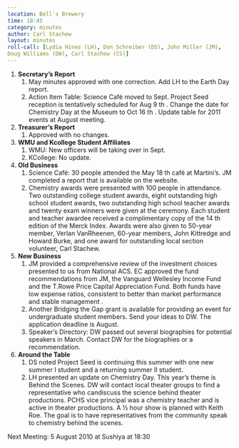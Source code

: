 ```yaml
---
location: Bell's Brewery
time: 18:45
category: minutes
author: Carl Stachew
layout: minutes
roll-call: [Lydia Hines (LH), Don Schreiber (DS), John Miller (JM),
Doug Williams (DW), Carl Stachew (CS)]
---
```


1. **Secretary’s Report**
   1. May minutes approved with one correction. Add LH to the Earth Day report.
   2. Action Item Table: Science Café moved to Sept. Project Seed reception is tentatively scheduled for Aug 9 th . Change the date for Chemistry Day at the Museum to Oct 16 th . Update table for 2011 events at August meeting.
2. **Treasurer’s Report**
   1. Approved with no changes.
3. **WMU and Kcollege Student Affiliates**
   1. WMU: New officers will be taking over in Sept.
   2. KCollege: No update.
4. **Old Business**
   1. Science Café: 30 people attended the May 18 th café at Martini’s. JM completed a report that is available on the website.
   2. Chemistry awards were presented with 100 people in attendance. Two outstanding college student awards, eight outstanding high school student awards, two outstanding high school teacher awards and twenty exam winners were given at the ceremony. Each student and teacher awardee received a complimentary copy of the 14 th edition of the Merck Index. Awards were also given to 50-year member, Verlan VanRheenen, 60-year members, John Kittredge and Howard Burke, and one award for outstanding local section volunteer, Carl Stachew.
5. **New Business**
   1. JM provided a comprehensive review of the investment choices presented to us from National ACS. EC approved the fund recommendations from JM, the Vanguard Wellesley Income Fund and the T.Rowe Price Capital Appreciation Fund. Both funds have low expense ratios, consistent to better than market performance and stable management .
   2. Another Bridging the Gap grant is available for providing an event for undergraduate student members. Send your ideas to DW. The application deadline is August.
   3. Speaker’s Directory: DW passed out several biographies for potential speakers in March. Contact DW for the biographies or a recommendation.
6. **Around the Table**
   1. DS noted Project Seed is continuing this summer with one new summer I student and a returning summer II student.
   2. LH presented an update on Chemistry Day. This year’s theme is Behind the Scenes. DW will contact local theater groups to find a representative who candiscuss the science behind theater productions. PCHS vice principal was a chemistry teacher and is active in theater productions. A 1⁄2 hour show is planned with Keith Roe. The goal is to have representatives from the community speak to chemistry behind the scenes.

Next Meeting: 5 August 2010 at Sushiya at 18:30